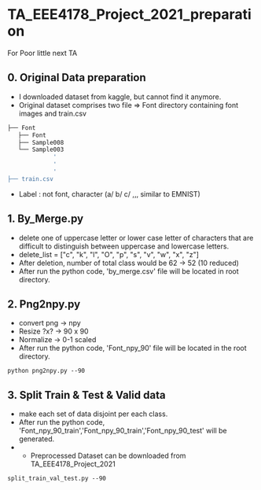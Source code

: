# TA_EEE4178_Project_2021_preparation
For Poor little next TA

## 0. Original Data preparation
* I downloaded dataset from kaggle, but cannot find it anymore.
* Original dataset comprises two file => Font directory containing font images and train.csv
```bash
├── Font
   ├── Font
   ├── Sample008
   └── Sample003
             '
             '  
             '
├── train.csv
``` 
* Label : not font, character (a/ b/ c/ ,,, similar to EMNIST) 

## 1. By_Merge.py
* delete one of uppercase letter or lower case letter of characters that are difficult to distinguish between uppercase and lowercase letters. 
* delete_list = ["c", "k", "l", "O", "p", "s", "v", "w", "x", "z"]
* After deletion, number of total class would be 62 -> 52 (10 reduced)
* After run the python code, 'by_merge.csv' file will be located in root directory.

## 2. Png2npy.py
* convert png -> npy
* Resize ?x? -> 90 x 90
* Normalize -> 0-1 scaled
* After run the python code, 'Font_npy_90' file will be located in the root directory.
~~~
python png2npy.py --90
~~~

## 3. Split Train & Test & Valid data
* make each set of data disjoint per each class.
* After run the python code, 'Font_npy_90_train','Font_npy_90_train','Font_npy_90_test' will be generated.
* * Preprocessed Dataset can be downloaded from TA_EEE4178_Project_2021 
~~~
split_train_val_test.py --90
~~~


